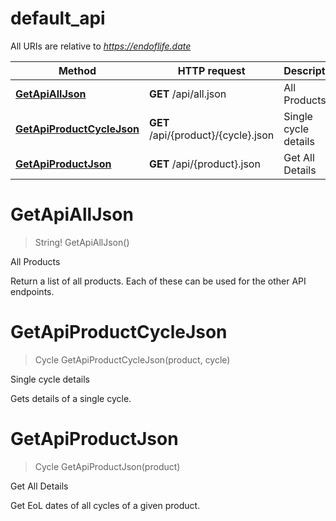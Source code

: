# default_api

All URIs are relative to *https://endoflife.date*

Method | HTTP request | Description
------------- | ------------- | -------------
[**GetApiAllJson**](default_api.md#GetApiAllJson) | **GET** /api/all.json | All Products
[**GetApiProductCycleJson**](default_api.md#GetApiProductCycleJson) | **GET** /api/{product}/{cycle}.json | Single cycle details
[**GetApiProductJson**](default_api.md#GetApiProductJson) | **GET** /api/{product}.json | Get All Details


<a name="GetApiAllJson"></a>
# **GetApiAllJson**
> String! GetApiAllJson()

All Products

Return a list of all products. Each of these can be used for the other API endpoints.
<a name="GetApiProductCycleJson"></a>
# **GetApiProductCycleJson**
> Cycle GetApiProductCycleJson(product, cycle)

Single cycle details

Gets details of a single cycle.
<a name="GetApiProductJson"></a>
# **GetApiProductJson**
> Cycle GetApiProductJson(product)

Get All Details

Get EoL dates of all cycles of a given product.
